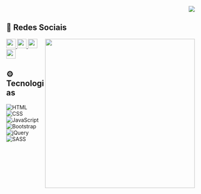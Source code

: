   <p align="right"> 
    <img src="https://komarev.com/ghpvc/?username=orafapardim&color=blue" />
  </p>
  
  ## 📱 Redes Sociais
  <img align="right" width="400em" src="https://github-readme-twitter-gazf.vercel.app/api?id=orafapardim&layout=wide&show_reply=off&show_retweet=off" />
  <a href="mailto:orafapardim@gmail.com" target="_blank">
     <img height="25" src="https://img.shields.io/badge/-Email-05122A?style=flat&logo=gmail">   
  </a>
  <a href="https://instagram.com/orafapardim" target="_blank">
     <img height="25" src="https://img.shields.io/badge/-Instagram-05122A?style=flat&logo=instagram">   
  </a>
  <a href="https://www.linkedin.com/in/orafapardim" target="_blank">
    <img height="25" src="https://img.shields.io/badge/-Linkedin-05122A?style=flat&logo=linkedin"> 
  </a>
  <a href="https://www.twitter.com/orafapardim" target="_blank">
    <img height="25" src="https://img.shields.io/badge/-Twitter-05122A?style=flat&logo=twitter"> 
  </a>

  ## ⚙️ Tecnologias
  ![HTML](https://img.shields.io/badge/-HTML-05122A?style=flat&logo=HTML5)&nbsp;
  ![CSS](https://img.shields.io/badge/-CSS-05122A?style=flat&logo=CSS3&logoColor=1572B6)&nbsp;
  ![JavaScript](https://img.shields.io/badge/-JavaScript-05122A?style=flat&logo=javascript)&nbsp;
  ![Bootstrap](https://img.shields.io/badge/-Bootstrap-05122A?style=flat&logo=Bootstrap)&nbsp;
  ![jQuery](https://img.shields.io/badge/-jQuery-05122A?style=flat&logo=jQuery)&nbsp;
  ![SASS](https://img.shields.io/badge/-SASS-05122A?style=flat&logo=SASS)&nbsp;
   
